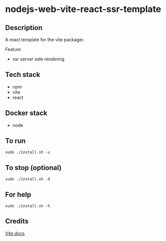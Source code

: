 # nodejs-web-vite-react-ssr-template

## Description
A react template for the vite packager.

Feature
- ssr server side rendering

## Tech stack
- npm
- vite
- react

## Docker stack
- node

## To run
`sudo ./install.sh -u`

## To stop (optional)
`sudo ./install.sh -d`

## For help
`sudo ./install.sh -h`

## Credits
[Vite docs](https://vitejs.dev/guide/)
